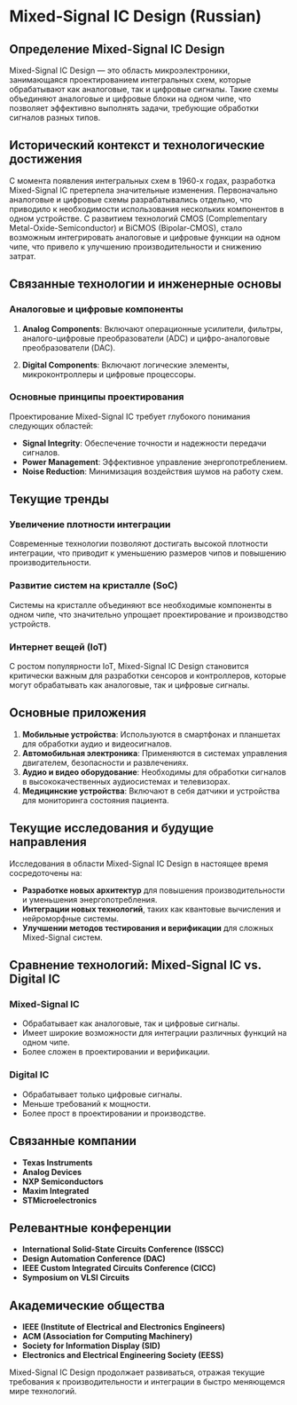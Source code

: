 # Mixed-Signal IC Design (Russian)

## Определение Mixed-Signal IC Design

Mixed-Signal IC Design — это область микроэлектроники, занимающаяся проектированием интегральных схем, которые обрабатывают как аналоговые, так и цифровые сигналы. Такие схемы объединяют аналоговые и цифровые блоки на одном чипе, что позволяет эффективно выполнять задачи, требующие обработки сигналов разных типов.

## Исторический контекст и технологические достижения

С момента появления интегральных схем в 1960-х годах, разработка Mixed-Signal IC претерпела значительные изменения. Первоначально аналоговые и цифровые схемы разрабатывались отдельно, что приводило к необходимости использования нескольких компонентов в одном устройстве. С развитием технологий CMOS (Complementary Metal-Oxide-Semiconductor) и BiCMOS (Bipolar-CMOS), стало возможным интегрировать аналоговые и цифровые функции на одном чипе, что привело к улучшению производительности и снижению затрат.

## Связанные технологии и инженерные основы

### Аналоговые и цифровые компоненты

1. **Analog Components**: Включают операционные усилители, фильтры, аналого-цифровые преобразователи (ADC) и цифро-аналоговые преобразователи (DAC).
  
2. **Digital Components**: Включают логические элементы, микроконтроллеры и цифровые процессоры.

### Основные принципы проектирования

Проектирование Mixed-Signal IC требует глубокого понимания следующих областей:

- **Signal Integrity**: Обеспечение точности и надежности передачи сигналов.
- **Power Management**: Эффективное управление энергопотреблением.
- **Noise Reduction**: Минимизация воздействия шумов на работу схем.

## Текущие тренды

### Увеличение плотности интеграции

Современные технологии позволяют достигать высокой плотности интеграции, что приводит к уменьшению размеров чипов и повышению производительности.

### Развитие систем на кристалле (SoC)

Системы на кристалле объединяют все необходимые компоненты в одном чипе, что значительно упрощает проектирование и производство устройств.

### Интернет вещей (IoT)

С ростом популярности IoT, Mixed-Signal IC Design становится критически важным для разработки сенсоров и контроллеров, которые могут обрабатывать как аналоговые, так и цифровые сигналы.

## Основные приложения

1. **Мобильные устройства**: Используются в смартфонах и планшетах для обработки аудио и видеосигналов.
2. **Автомобильная электроника**: Применяются в системах управления двигателем, безопасности и развлечениях.
3. **Аудио и видео оборудование**: Необходимы для обработки сигналов в высококачественных аудиосистемах и телевизорах.
4. **Медицинские устройства**: Включают в себя датчики и устройства для мониторинга состояния пациента.

## Текущие исследования и будущие направления

Исследования в области Mixed-Signal IC Design в настоящее время сосредоточены на:

- **Разработке новых архитектур** для повышения производительности и уменьшения энергопотребления.
- **Интеграции новых технологий**, таких как квантовые вычисления и нейроморфные системы.
- **Улучшении методов тестирования и верификации** для сложных Mixed-Signal систем.

## Сравнение технологий: Mixed-Signal IC vs. Digital IC

### Mixed-Signal IC

- Обрабатывает как аналоговые, так и цифровые сигналы.
- Имеет широкие возможности для интеграции различных функций на одном чипе.
- Более сложен в проектировании и верификации.

### Digital IC

- Обрабатывает только цифровые сигналы.
- Меньше требований к мощности.
- Более прост в проектировании и производстве.

## Связанные компании

- **Texas Instruments**
- **Analog Devices**
- **NXP Semiconductors**
- **Maxim Integrated**
- **STMicroelectronics**

## Релевантные конференции

- **International Solid-State Circuits Conference (ISSCC)**
- **Design Automation Conference (DAC)**
- **IEEE Custom Integrated Circuits Conference (CICC)**
- **Symposium on VLSI Circuits**

## Академические общества

- **IEEE (Institute of Electrical and Electronics Engineers)**
- **ACM (Association for Computing Machinery)**
- **Society for Information Display (SID)**
- **Electronics and Electrical Engineering Society (EESS)**

Mixed-Signal IC Design продолжает развиваться, отражая текущие требования к производительности и интеграции в быстро меняющемся мире технологий.